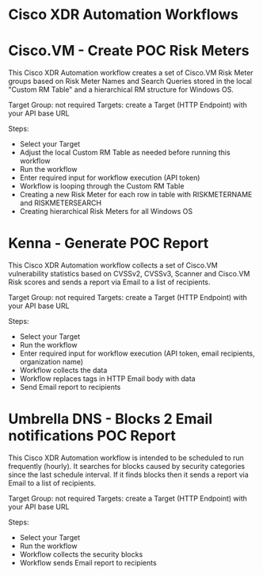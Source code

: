 # Cisco XDR Automation Workflows

# Cisco.VM - Create POC Risk Meters

This Cisco XDR Automation workflow creates a set of Cisco.VM Risk Meter groups based on Risk Meter Names and Search Queries stored in the local "Custom RM Table" and a hierarchical RM structure for Windows OS.

Target Group: not required 
Targets: create a Target (HTTP Endpoint) with your API base URL

Steps:
- Select your Target
- Adjust the local Custom RM Table as needed before running this workflow
- Run the workflow 
- Enter required input for workflow execution (API token)
- Workflow is looping through the Custom RM Table
- Creating a new Risk Meter for each row in table with RISKMETERNAME and RISKMETERSEARCH
- Creating hierarchical Risk Meters for all Windows OS 

# Kenna - Generate POC Report

This Cisco XDR Automation workflow collects a set of Cisco.VM vulnerability statistics based on CVSSv2, CVSSv3, Scanner and Cisco.VM Risk scores and sends a report via Email to a list of recipients.

Target Group: not required 
Targets: create a Target (HTTP Endpoint) with your API base URL

Steps:
- Select your Target
- Run the workflow 
- Enter required input for workflow execution (API token, email recipients, organization name)
- Workflow collects the data
- Workflow replaces tags in HTTP Email body with data
- Send Email report to recipients

# Umbrella DNS - Blocks 2 Email notifications POC Report

This Cisco XDR Automation workflow is intended to be scheduled to run frequently (hourly). It searches for blocks caused by security categories since the last schedule interval. If it finds blocks then it sends a report via Email to a list of recipients.

Target Group: not required 
Targets: create a Target (HTTP Endpoint) with your API base URL

Steps:
- Select your Target
- Run the workflow 
- Workflow collects the security blocks
- Workflow sends Email report to recipients